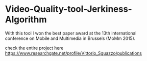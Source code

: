 # Video-Quality-tool-Jerkiness-Algorithm



With this tool I won the best paper award at the 13th international conference on Mobile and Multimedia in Brussels (MoMm 2015).


check the entire project here
https://www.researchgate.net/profile/Vittorio_Sguazzo/publications
